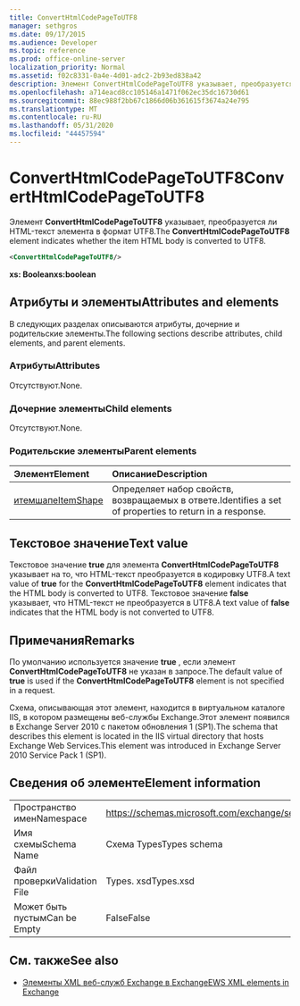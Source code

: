 ```yaml
---
title: ConvertHtmlCodePageToUTF8
manager: sethgros
ms.date: 09/17/2015
ms.audience: Developer
ms.topic: reference
ms.prod: office-online-server
localization_priority: Normal
ms.assetid: f02c8331-0a4e-4d01-adc2-2b93ed838a42
description: Элемент ConvertHtmlCodePageToUTF8 указывает, преобразуется ли HTML-текст элемента в формат UTF8.
ms.openlocfilehash: a714eacd8cc105146a1471f062ec35dc16730d61
ms.sourcegitcommit: 88ec988f2bb67c1866d06b361615f3674a24e795
ms.translationtype: MT
ms.contentlocale: ru-RU
ms.lasthandoff: 05/31/2020
ms.locfileid: "44457594"
---
```

# <a name="converthtmlcodepagetoutf8"></a><span data-ttu-id="d5c52-103">ConvertHtmlCodePageToUTF8</span><span class="sxs-lookup"><span data-stu-id="d5c52-103">ConvertHtmlCodePageToUTF8</span></span>

<span data-ttu-id="d5c52-104">Элемент **ConvertHtmlCodePageToUTF8** указывает, преобразуется ли HTML-текст элемента в формат UTF8.</span><span class="sxs-lookup"><span data-stu-id="d5c52-104">The **ConvertHtmlCodePageToUTF8** element indicates whether the item HTML body is converted to UTF8.</span></span> 
  
```XML
<ConvertHtmlCodePageToUTF8/>
```

 <span data-ttu-id="d5c52-105">**xs: Boolean**</span><span class="sxs-lookup"><span data-stu-id="d5c52-105">**xs:boolean**</span></span>
## <a name="attributes-and-elements"></a><span data-ttu-id="d5c52-106">Атрибуты и элементы</span><span class="sxs-lookup"><span data-stu-id="d5c52-106">Attributes and elements</span></span>

<span data-ttu-id="d5c52-107">В следующих разделах описываются атрибуты, дочерние и родительские элементы.</span><span class="sxs-lookup"><span data-stu-id="d5c52-107">The following sections describe attributes, child elements, and parent elements.</span></span>
  
### <a name="attributes"></a><span data-ttu-id="d5c52-108">Атрибуты</span><span class="sxs-lookup"><span data-stu-id="d5c52-108">Attributes</span></span>

<span data-ttu-id="d5c52-109">Отсутствуют.</span><span class="sxs-lookup"><span data-stu-id="d5c52-109">None.</span></span>
  
### <a name="child-elements"></a><span data-ttu-id="d5c52-110">Дочерние элементы</span><span class="sxs-lookup"><span data-stu-id="d5c52-110">Child elements</span></span>

<span data-ttu-id="d5c52-111">Отсутствуют.</span><span class="sxs-lookup"><span data-stu-id="d5c52-111">None.</span></span>
  
### <a name="parent-elements"></a><span data-ttu-id="d5c52-112">Родительские элементы</span><span class="sxs-lookup"><span data-stu-id="d5c52-112">Parent elements</span></span>

|<span data-ttu-id="d5c52-113">**Элемент**</span><span class="sxs-lookup"><span data-stu-id="d5c52-113">**Element**</span></span>|<span data-ttu-id="d5c52-114">**Описание**</span><span class="sxs-lookup"><span data-stu-id="d5c52-114">**Description**</span></span>|
|:-----|:-----|
|[<span data-ttu-id="d5c52-115">итемшапе</span><span class="sxs-lookup"><span data-stu-id="d5c52-115">ItemShape</span></span>](itemshape.md) <br/> |<span data-ttu-id="d5c52-116">Определяет набор свойств, возвращаемых в ответе.</span><span class="sxs-lookup"><span data-stu-id="d5c52-116">Identifies a set of properties to return in a response.</span></span>  <br/> |
   
## <a name="text-value"></a><span data-ttu-id="d5c52-117">Текстовое значение</span><span class="sxs-lookup"><span data-stu-id="d5c52-117">Text value</span></span>

<span data-ttu-id="d5c52-118">Текстовое значение **true** для элемента **ConvertHtmlCodePageToUTF8** указывает на то, что HTML-текст преобразуется в кодировку UTF8.</span><span class="sxs-lookup"><span data-stu-id="d5c52-118">A text value of **true** for the **ConvertHtmlCodePageToUTF8** element indicates that the HTML body is converted to UTF8.</span></span> <span data-ttu-id="d5c52-119">Текстовое значение **false** указывает, что HTML-текст не преобразуется в UTF8.</span><span class="sxs-lookup"><span data-stu-id="d5c52-119">A text value of **false** indicates that the HTML body is not converted to UTF8.</span></span> 
  
## <a name="remarks"></a><span data-ttu-id="d5c52-120">Примечания</span><span class="sxs-lookup"><span data-stu-id="d5c52-120">Remarks</span></span>

<span data-ttu-id="d5c52-121">По умолчанию используется значение **true** , если элемент **ConvertHtmlCodePageToUTF8** не указан в запросе.</span><span class="sxs-lookup"><span data-stu-id="d5c52-121">The default value of **true** is used if the **ConvertHtmlCodePageToUTF8** element is not specified in a request.</span></span> 
  
<span data-ttu-id="d5c52-122">Схема, описывающая этот элемент, находится в виртуальном каталоге IIS, в котором размещены веб-службы Exchange.Этот элемент появился в Exchange Server 2010 с пакетом обновления 1 (SP1).</span><span class="sxs-lookup"><span data-stu-id="d5c52-122">The schema that describes this element is located in the IIS virtual directory that hosts Exchange Web Services.This element was introduced in Exchange Server 2010 Service Pack 1 (SP1).</span></span>
  
## <a name="element-information"></a><span data-ttu-id="d5c52-123">Сведения об элементе</span><span class="sxs-lookup"><span data-stu-id="d5c52-123">Element information</span></span>

|||
|:-----|:-----|
|<span data-ttu-id="d5c52-124">Пространство имен</span><span class="sxs-lookup"><span data-stu-id="d5c52-124">Namespace</span></span>  <br/> |https://schemas.microsoft.com/exchange/services/2006/types  <br/> |
|<span data-ttu-id="d5c52-125">Имя схемы</span><span class="sxs-lookup"><span data-stu-id="d5c52-125">Schema Name</span></span>  <br/> |<span data-ttu-id="d5c52-126">Схема Types</span><span class="sxs-lookup"><span data-stu-id="d5c52-126">Types schema</span></span>  <br/> |
|<span data-ttu-id="d5c52-127">Файл проверки</span><span class="sxs-lookup"><span data-stu-id="d5c52-127">Validation File</span></span>  <br/> |<span data-ttu-id="d5c52-128">Types. xsd</span><span class="sxs-lookup"><span data-stu-id="d5c52-128">Types.xsd</span></span>  <br/> |
|<span data-ttu-id="d5c52-129">Может быть пустым</span><span class="sxs-lookup"><span data-stu-id="d5c52-129">Can be Empty</span></span>  <br/> |<span data-ttu-id="d5c52-130">False</span><span class="sxs-lookup"><span data-stu-id="d5c52-130">False</span></span>  <br/> |
   
## <a name="see-also"></a><span data-ttu-id="d5c52-131">См. также</span><span class="sxs-lookup"><span data-stu-id="d5c52-131">See also</span></span>



- [<span data-ttu-id="d5c52-132">Элементы XML веб-служб Exchange в Exchange</span><span class="sxs-lookup"><span data-stu-id="d5c52-132">EWS XML elements in Exchange</span></span>](ews-xml-elements-in-exchange.md)


